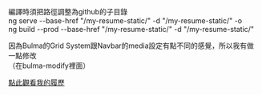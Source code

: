 編譯時須把路徑調整為github的子目錄  
ng serve --base-href "/my-resume-static/" -d "/my-resume-static/" -o  
ng build --prod --base-href "/my-resume-static/" -d "/my-resume-static/"  
  
因為Bulma的Grid System跟Navbar的media設定有點不同的感覺，所以我有做一點修改  
（在bulma-modify裡面）
  
[點此觀看我的履歷](https://ao6swind.github.io/my-resume-static)  